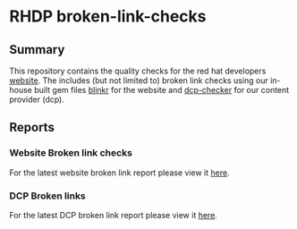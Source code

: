 RHDP broken-link-checks
=============================

## Summary 
This repository contains the quality checks for the red hat developers [website](https://developers.redhat.com). The includes (but not limited to) broken link checks using our in-house built gem files [blinkr](https://github.com/RubyGemTSL/blinkr) for the website and [dcp-checker](https://github.com/redhat-developer/dcp-checker) for our content provider (dcp).

## Reports

### Website Broken link checks
For the latest website broken link report please view it [here](https://redhat-developer.github.io/broken-link-checks/report/blinkr.html).

### DCP Broken links
For the latest DCP broken link report please view it [here](https://redhat-developer.github.io/broken-link-checks/report/dcp-report.html).

